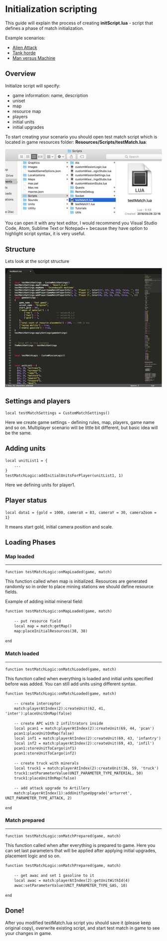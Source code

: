 # Initialization scripting

This guide will explain the process of creating **initScript.lua** - script that defines a phase of match initialization.

Example scenarios:
- [Alien Attack](../Examples/Alien_attack/initScript.lua)
- [Tank horde](../Examples/Tank_horde/initScript.lua)
- [Man versus Machine](../Examples/Man_versus_Machine/initScript.lua)

## Overview

Initialize script will specify:
- game information: name, description
- uniset
- map
- resource map
- players
- initial units
- initial upgrades

To start creating your scenario you should open test match script which is located in game resources folder: **Resources/Scripts/testMatch.lua**:

 ![](../Images/initScript1.jpg) 

You can open it with any text editor, I would recommend you Visual Studio Code, Atom, Sublime Text or Notepad++ because they have option to highlight script syntax, it is very useful.

## Structure

Lets look at the script structure

![](../Images/initScript2.jpg) 

## Settings and players
```
local testMatchSettings = CustomMatchSettings()
```
Here we create game settings - defining rules, map, players, game name and so on. Multiplayer scenario will be little bit different, but basic idea will be the same.

## Adding units
```
local unitList1 = {
    ...
}
testMatchLogic:addInitialUnitsForPlayer(unitList1, 1)
```
Here we defining units for player1. 

## Player status
```
local data1 = {gold = 1000, cameraX = 83, cameraY = 30, cameraZoom = 1}
```
It means start gold, initial camera position and scale.

## Loading Phases

### Map loaded
---
```
function testMatchLogic:onMapLoaded(game, match)
```
This function called when map is initialized. Resources are generated randomly so in order to place mining stations we should define resource fields.

Example of adding initial mineral field:
```
function testMatchLogic:onMapLoaded(game, match)

    -- put resource field
    local map = match:getMap()
    map:placeInitialResources(38, 38)

end
```

### Match loaded
---
```
function testMatchLogic:onMatchLoaded(game, match)
```

This function called when everything is loaded and initial units specified before was added. You can still add units using different syntax.

```
function testMatchLogic:onMatchLoaded(game, match)

    -- create interceptor
    match:playerAtIndex(2):createUnit(62, 41, 'inter'):placeUnitOnMap(false)

    -- create APC with 2 infiltrators inside
    local pcan1 = match:playerAtIndex(2):createUnit(69, 44, 'pcan')
    pcan1:placeUnitOnMap(false)
    local inf1 = match:playerAtIndex(2):createUnit(69, 43, 'infantry')
    local inf2 = match:playerAtIndex(2):createUnit(69, 43, 'infil')
    pcan1:storeUnitToCargo(inf1)
    pcan1:storeUnitToCargo(inf2)

    -- create truck with minerals
    local truck1 = match:playerAtIndex(2):createUnit(36, 59, 'truck')
    truck1:setParameterValue(UNIT_PARAMETER_TYPE_MATERIAL, 50)
    truck1:placeUnitOnMap(false)

    -- add attack upgrade to Artillery
    match:playerAtIndex(1):addUnitTypeUpgrade('arturret', UNIT_PARAMETER_TYPE_ATTACK, 2)

end
```

### Match prepared
---
```
function testMatchLogic:onMatchPrepared(game, match)
```
This function called when after everything is prepared to game. Here you can set last parameters that will be applied after applying initial upgrades, placement logic and so on.

```
function testMatchLogic:onMatchPrepared(game, match)

    -- get awac and set 1 gasoline to it
    local awac = match:playerAtIndex(2):getUnitWithId(4)
    awac:setParameterValue(UNIT_PARAMETER_TYPE_GAS, 10)

end
```


## Done!

After you modified testMatch.lua script you should save it (please keep original copy), overwrite existing script, and start test match in game to see your changes in game.


